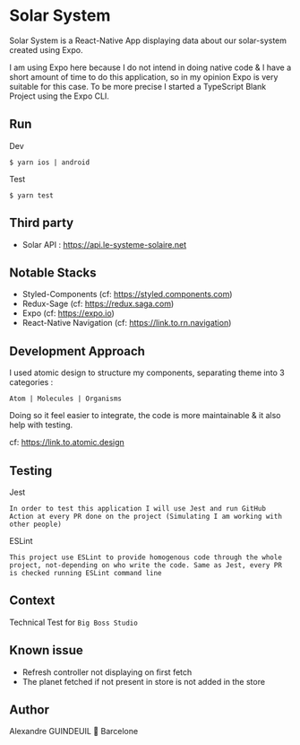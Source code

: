 # Solar System
Solar System is a React-Native App displaying data about our solar-system created using Expo.

I am using Expo here because I do not intend in doing native code & I have a short amount of time to do this application, so in my opinion Expo is very suitable for this case. To be more precise I started a TypeScript Blank Project using the Expo CLI.

## Run
Dev
```
$ yarn ios | android
```

Test
```
$ yarn test
```

## Third party
- Solar API : https://api.le-systeme-solaire.net

## Notable Stacks
- Styled-Components (cf: https://styled.components.com)
- Redux-Sage (cf: https://redux.saga.com)
- Expo (cf: https://expo.io)
- React-Native Navigation (cf: https://link.to.rn.navigation)

## Development Approach
I used atomic design to structure my components, separating theme into 3 categories :

` Atom | Molecules | Organisms `

Doing so it feel easier to integrate, the code is more maintainable & it also help with testing.

cf: https://link.to.atomic.design

## Testing
Jest
```
In order to test this application I will use Jest and run GitHub Action at every PR done on the project (Simulating I am working with other people)
```

ESLint
```
This project use ESLint to provide homogenous code through the whole project, not-depending on who write the code. Same as Jest, every PR is checked running ESLint command line
```

## Context
Technical Test for `Big Boss Studio`

## Known issue
- Refresh controller not displaying on first fetch
- The planet fetched if not present in store is not added in the store

## Author
Alexandre GUINDEUIL 📍 Barcelone